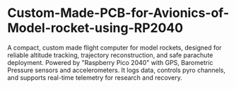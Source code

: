 # Custom-Made-PCB-for-Avionics-of-Model-rocket-using-RP2040
A compact, custom made flight computer for model rockets, designed for reliable altitude tracking, trajectory reconstruction, and safe parachute deployment. Powered by "Raspberry Pico 2040" with GPS, Barometric Pressure sensors and accelerometers. It logs data, controls pyro channels, and supports real-time telemetry for research and recovery.
